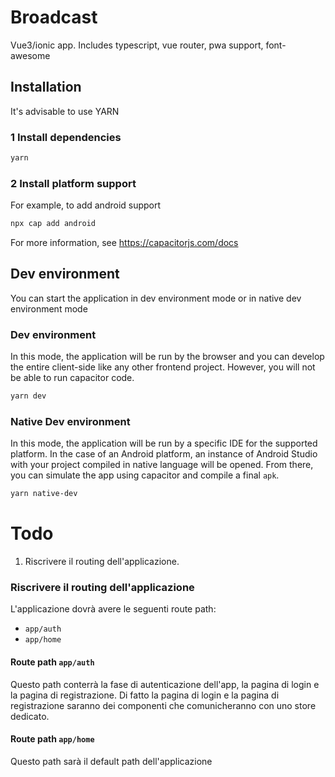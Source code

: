 # Broadcast
Vue3/ionic app. Includes typescript, vue router, pwa support, font-awesome

## Installation

It's advisable to use YARN

### 1 Install dependencies
```sh
yarn
```

### 2 Install platform support

For example, to add android support
```sh
npx cap add android
```

For more information, see https://capacitorjs.com/docs

## Dev environment

You can start the application in dev environment mode or in native dev environment mode

### Dev environment

In this mode, the application will be run by the browser and you can develop the entire client-side like any other frontend project. However, you will not be able to run capacitor code.

```sh
yarn dev
```

### Native Dev environment

In this mode, the application will be run by a specific IDE for the supported platform. In the case of an Android platform, an instance of Android Studio with your project compiled in native language will be opened. From there, you can simulate the app using capacitor and compile a final `apk`.

```sh
yarn native-dev
```

# Todo

1. Riscrivere il routing dell'applicazione.

### Riscrivere il routing dell'applicazione

L'applicazione dovrà avere le seguenti route path:

- `app/auth`
- `app/home`

#### Route path `app/auth`

Questo path conterrà la fase di autenticazione dell'app, la pagina di login e la pagina di registrazione. Di fatto la pagina di login e la pagina di registrazione saranno dei componenti che comunicheranno con uno store dedicato.

#### Route path `app/home`

Questo path sarà il default path dell'applicazione









